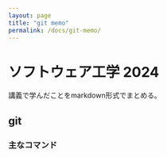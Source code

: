 ```yaml
---
layout: page
title: "git memo"
permalink: /docs/git-memo/
---
```


# ソフトウェア工学 2024

講義で学んだことをmarkdown形式でまとめる。

## git

### 主なコマンド